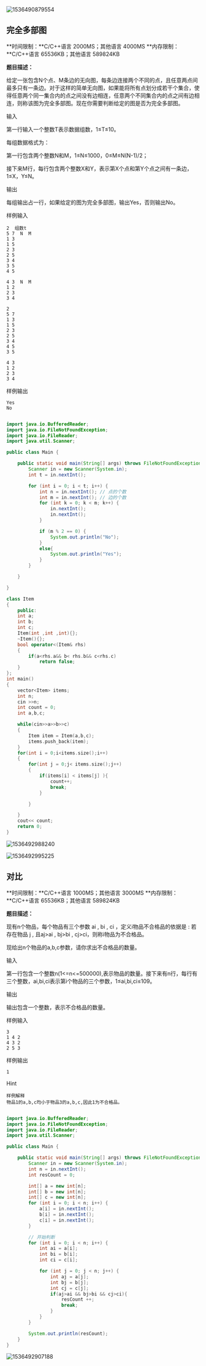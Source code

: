 ![1536490879554](assets/1536490879554.png)



## 完全多部图

**时间限制：**C/C++语言 2000MS；其他语言 4000MS
**内存限制：**C/C++语言 65536KB；其他语言 589824KB

**题目描述：**

给定一张包含N个点、M条边的无向图，每条边连接两个不同的点，且任意两点间最多只有一条边。对于这样的简单无向图，如果能将所有点划分成若干个集合，使得任意两个同一集合内的点之间没有边相连，任意两个不同集合内的点之间有边相连，则称该图为完全多部图。现在你需要判断给定的图是否为完全多部图。

输入

第一行输入一个整数T表示数据组数，1≤T≤10。

每组数据格式为：

第一行包含两个整数N和M，1≤N≤1000，0≤M≤N(N-1)/2；

接下来M行，每行包含两个整数X和Y，表示第X个点和第Y个点之间有一条边，1≤X，Y≤N。



输出

每组输出占一行，如果给定的图为完全多部图，输出Yes，否则输出No。



样例输入

```
2  组数t
5 7  N  M
1 3
1 5
2 3
2 5
3 4
3 5
4 5

4 3  N  M
1 2
2 3
3 4
```

```
2
5 7
1 3
1 5
2 3
2 5
3 4
4 5
3 5

4 3
1 2
2 3
3 4
```



样例输出

```
Yes
No
```

```java

import java.io.BufferedReader;
import java.io.FileNotFoundException;
import java.io.FileReader;
import java.util.Scanner;

public class Main {

    public static void main(String[] args) throws FileNotFoundException {
        Scanner in = new Scanner(System.in);
        int t = in.nextInt();

        for (int i = 0; i < t; i++) {
            int n = in.nextInt(); // 点的个数
            int m = in.nextInt(); // 边的个数
            for (int k = 0; k < m; k++) {
                in.nextInt();
                in.nextInt();
            }

            if (m % 2 == 0) {
                System.out.println("No");
            }
            else{
                System.out.println("Yes");
            }
        }

    }

}

```



```C++
class Item
{
    public:
    int a;
    int b;
    int c;
    Item(int ,int ,int){};
    ~Item(){};
    bool operator<(Item& rhs)
    {
        if(a<rhs.a&& b< rhs.b&& c<rhs.c)
            return false;
    }
};
int main()
{
    vector<Item> items;
    int n;
    cin >>n;
    int count = 0;
    int a,b,c;

    while(cin>>a>>b>>c)
    {
        Item item = Item(a,b,c);
        items.push_back(item);
    }
    for(int i = 0;i<items.size();i++)
    {
        for(int j = 0;j< items.size();j++)
        {
            if(items[i] < items[j] ){
                count++;
                break;
            }

        }

    }
    cout<< count;
    return 0;
}
```



![1536492988240](assets/1536492988240.png)

![1536492995225](assets/1536492995225.png)



## 对比

**时间限制：**C/C++语言 1000MS；其他语言 3000MS
**内存限制：**C/C++语言 65536KB；其他语言 589824KB

**题目描述：**

现有n个物品，每个物品有三个参数 ai , bi , ci ，定义i物品不合格品的依据是 : 若存在物品 j , 且aj>ai , bj>bi , cj>ci，则称i物品为不合格品。

现给出n个物品的a,b,c参数，请你求出不合格品的数量。

输入

第一行包含一个整数n(1<=n<=500000),表示物品的数量。接下来有n行，每行有三个整数，ai,bi,ci表示第i个物品的三个参数，1≤ai,bi,ci≤109。

输出

输出包含一个整数，表示不合格品的数量。



样例输入

```
3
1 4 2
4 3 2
2 5 3
```

样例输出

```
1
```

Hint

```
样例解释
物品1的a,b,c均小于物品3的a,b,c,因此1为不合格品。
```



```java

import java.io.BufferedReader;
import java.io.FileNotFoundException;
import java.io.FileReader;
import java.util.Scanner;

public class Main {

    public static void main(String[] args) throws FileNotFoundException {
        Scanner in = new Scanner(System.in);
        int n = in.nextInt();
        int resCount = 0;

        int[] a = new int[n];
        int[] b = new int[n];
        int[] c = new int[n];
        for (int i = 0; i < n; i++) {
            a[i] = in.nextInt();
            b[i] = in.nextInt();
            c[i] = in.nextInt();
        }

        // 开始判断
        for (int i = 0; i < n; i++) {
            int ai = a[i];
            int bi = b[i];
            int ci = c[i];

            for (int j = 0; j < n; j++) {
                int aj = a[j];
                int bj = b[j];
                int cj = c[j];
                if(aj>ai && bj>bi && cj>ci){
                    resCount ++;
                    break;
                }
            }
        }

        System.out.println(resCount);
    }
}
```











![1536492907188](assets/1536492907188.png)



